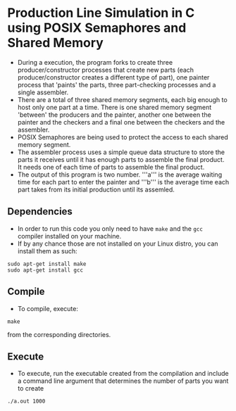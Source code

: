 # Production Line Simulation in C using POSIX Semaphores and Shared Memory
- During a execution, the program forks to create three producer/constructor processes that create new parts (each producer/constructor creates a different type of part), one painter process that 'paints' the parts, three part-checking processes and a single assembler.
- There are a total of three shared memory segments, each big enough to host only one part at a time. There is one shared memory segment 'between' the producers and the painter, another one between the painter and the checkers and a final one between the checkers and the assembler.
- POSIX Semaphores are being used to protect the access to each shared memory segment.
- The assembler process uses a simple queue data structure to store the parts it receives until it has enough parts to assemble the final product. It needs one of each time of parts to assemble the final product.
- The output of this program is two number. '''a''' is the average waiting time for each part to enter the painter and '''b''' is the average time each part takes from its initial production until its assemled.

## Dependencies
- In order to run this code you only need to have ```make``` and the ```gcc``` compiler installed on your machine.
- If by any chance those are not installed on your Linux distro, you can install them as such:
```
sudo apt-get install make
sudo apt-get install gcc
```

## Compile

- To compile, execute:
```
make
```
from the corresponding directories.

## Execute

-  To execute, run the executable created from the compilation and include a command line argument that determines the number of parts you want to create

```
./a.out 1000
```
